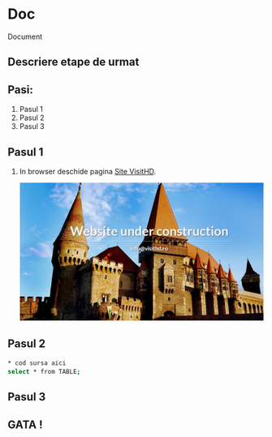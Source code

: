 # Doc
Document

## Descriere etape de urmat

## Pasi:
1. Pasul 1
2. Pasul 2
3. Pasul 3

## Pasul 1
1) In browser deschide pagina [Site VisitHD](http://www.visithd.ro).

   ![alt text](poza.png "VisitHD")
   
## Pasul 2
   ```sh
   * cod sursa aici
   select * from TABLE;
   ```

## Pasul 3


## GATA !
